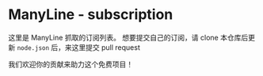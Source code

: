 # ManyLine - subscription
这里是 ManyLine 抓取的订阅列表。
想要提交自己的订阅，请 clone 本仓库后更新 ```node.json``` 后，来这里提交 pull request

我们欢迎你的贡献来助力这个免费项目！
